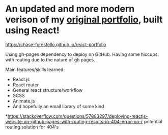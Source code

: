 # An updated and more modern verison of my [original portfolio], built using React!

https://chase-forestello.github.io/react-portfolio

Using gh-pages dependency to deploy on GitHub. Having some hiccups with routing due to the nature of gh pages.

Main features/skills learned:
<ul>
  <li>React.js</li>
  <li>React router</li>
  <li>General react structure/workflow</li>
  <li>SCSS</li>
  <li>Animate.js</li>
  <li>And hopefully an email library of some kind</li>
</ul>


*https://stackoverflow.com/questions/57883297/deploying-reactjs-website-on-github-pages-with-routing-results-in-404-error-on-r 
potential routing solution for 404's

[original portfolio]: https://chase-forestello.github.io/portfolio/
